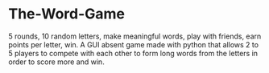# The-Word-Game
5 rounds, 10 random letters, make meaningful words, play with friends, earn points per letter, win.  A GUI absent game made with python that allows 2 to 5 players to compete with each other to form long words from the letters in order to score more and win.
